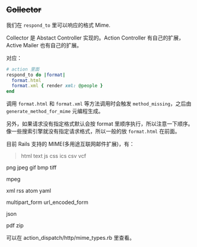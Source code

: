 ## ~~Collector~~

我们在 `respond_to` 里可以响应的格式 Mime.

Collector 是 Abstact Controller 实现的。Action Controller 有自己的扩展，Active Mailer 也有自己的扩展。

对应：

```ruby
# action 里面
respond_to do |format|
  format.html
  format.xml { render xml: @people }
end
```

调用 `format.html` 和 `format.xml` 等方法调用时会触发 `method_missing`，之后由 `generate_method_for_mime` 元编程生成。

另外，如果请求没有指定格式默认会按 format 里顺序执行，所以注意一下顺序。像一些搜索引擎就没有指定请求格式，所以一般的放 `format.html` 在前面。

目前 Rails 支持的 MIME(多用途互联网邮件扩展)，有：

>html
text
js
css
ics
csv
vcf
>
png
jpeg
gif
bmp
tiff
>
mpeg
>
xml
rss
atom
yaml
>
multipart_form
url_encoded_form
>
json
>
pdf
zip

可以在 action_dispatch/http/mime_types.rb 里查看。
